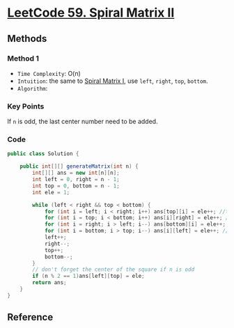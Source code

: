 # [LeetCode 59. Spiral Matrix II](https://leetcode.com/problems/spiral-matrix-ii/)

## Methods

### Method 1

* `Time Complexity`: O(n)
* `Intuition`: the same to [Spiral Matrix I](../Spiral_Matrix), use `left`, `right`, `top`, `bottom`.
* `Algorithm`:

### Key Points

If `n` is odd, the last center number need to be added.

### Code

```java
public class Solution {

    public int[][] generateMatrix(int n) {
        int[][] ans = new int[n][n]; 
        int left = 0, right = n - 1; 
        int top = 0, bottom = n - 1; 
        int ele = 1;

        while (left < right && top < bottom) {
            for (int i = left; i < right; i++) ans[top][i] = ele++; //top
            for (int i = top; i < bottom; i++) ans[i][right] = ele++; //right
            for (int i = right; i > left; i--) ans[bottom][i] = ele++; //bottom
            for (int i = bottom; i > top; i--) ans[i][left] = ele++; //left 
            left++; 
            right--; 
            top++; 
            bottom--; 
        }
        // don't forget the center of the square if n is odd 
        if (n % 2 == 1)ans[left][top] = ele;
        return ans;
    }
}

```

## Reference
